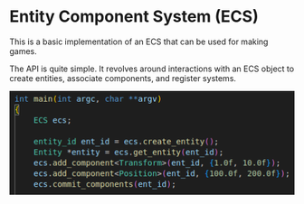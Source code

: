 # Entity Component System (ECS)
This is a basic implementation of an ECS that can be used for making games.

The API is quite simple. It revolves around interactions with an ECS object to create entities, associate components, and register systems.

![alt text](https://github.com/tommystone23/ECS/blob/master/images/ecs_code_example.png?raw=true)
